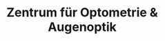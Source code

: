 ---
title: "Zentrum für Optometrie & Augenoptik"
url: /magdeburg/zentrum-fuer-optometrie-und-augenoptik/
shop: Optiker
---